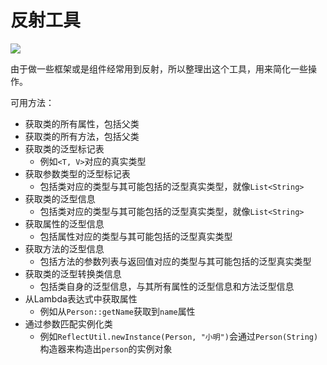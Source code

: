 # 反射工具

[![](https://jitpack.io/v/Verlif/reflection-kit.svg)](https://jitpack.io/#Verlif/reflection-kit)

由于做一些框架或是组件经常用到反射，所以整理出这个工具，用来简化一些操作。

可用方法：

- 获取类的所有属性，包括父类
- 获取类的所有方法，包括父类
- 获取类的泛型标记表
  - 例如`<T, V>`对应的真实类型
- 获取参数类型的泛型标记表
   - 包括类对应的类型与其可能包括的泛型真实类型，就像`List<String>`
- 获取类的泛型信息
   - 包括类对应的类型与其可能包括的泛型真实类型，就像`List<String>`
- 获取属性的泛型信息
   - 包括属性对应的类型与其可能包括的泛型真实类型
- 获取方法的泛型信息
   - 包括方法的参数列表与返回值对应的类型与其可能包括的泛型真实类型
- 获取类的泛型转换类信息
   - 包括类自身的泛型信息，与其所有属性的泛型信息和方法泛型信息
- 从Lambda表达式中获取属性
  - 例如从`Person::getName`获取到`name`属性
- 通过参数匹配实例化类
  - 例如`ReflectUtil.newInstance(Person, "小明")`会通过`Person(String)`构造器来构造出`person`的实例对象
